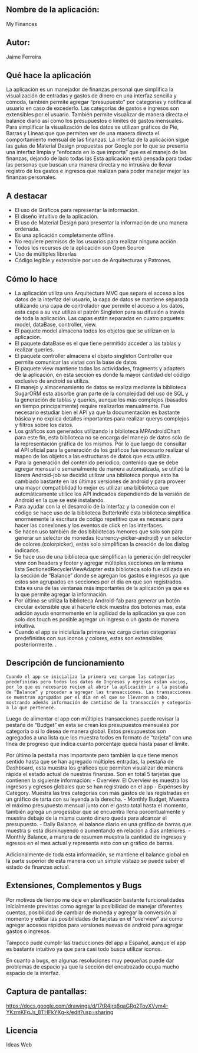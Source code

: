 

## Nombre de la aplicación: 
My Finances

## Autor: 
Jaime Ferreira

## Qué hace la aplicación
La aplicación es un manejador de finanzas personal que simplifica la visualización de entradas y gastos de dinero en una interfaz sencilla y cómoda, también permite agregar “presupuesto” por categorias y notifica al usuario en caso de excederlo. Las categorías de gastos e ingresos son extensibles por el usuario. También permite visualizar de manera directa el balance diario así como los presupuestos o límites de gastos mensuales. 
Para simplificar la visualización de los datos se utilizan gráficos de Pie, Barras y Líneas que que permiten ver de una manera directa el comportamiento mensual de las finanzas. 
La interfaz de la aplicación sigue las guias de Material Design propuestas por Google por lo que se presenta una interfaz limpia y “enfocada en lo que importa” que es el manejo de las finanzas, dejando de lado todas las 
Esta aplicación está pensada para todas las personas que buscan una manera directa y no intrusiva de llevar registro de los gastos e ingresos que realizan para poder manejar mejor las finanzas personales. 

## A destacar
 - El uso de Gráficos para representar la información.
 - El diseño intuitivo de la aplicación.
 - El uso de Material Design para presentar la información de una manera ordenada. 
 - Es una aplicación completamente offline.
 - No requiere permisos de los usuarios para realizar ninguna acción. 
 - Todos los recursos de la aplicación son Open Source
 - Uso de múltiples librerías 
 - Código legible y extensible por uso de Arquitecturas y Patrones.

## Cómo lo hace
 - La aplicación utiliza una Arquitectura MVC que separa el acceso a los datos de la interfaz del usuario, la capa de datos se mantiene separada utilizando una capa de controlador que permite el acceso a los datos, esta capa a su vez utiliza el patrón Singleton para su difusión a través de toda la aplicación. Las capas están separadas en cuatro paquetes: model,  dataBase, controller, view. 
 - El paquete model almacena todos los objetos que se utilizan en la aplicación.
 - El paquete dataBase es el que tiene permitido acceder a las tablas y realizar queries.
 - El paquete controller almacena el objeto singleton Controller que permite comunicar las vistas con la base de datos
 - El paquete view mantiene todas las actividades, fragments y adapters de la aplicación, en esta seccion es donde la mayor cantidad del código exclusivo de android se utiliza. 
 - El manejo y almacenamiento de datos se realiza mediante la biblioteca SugarORM esta absorbe gran parte de la complejidad del uso de SQL  y la generación de tablas y queries, aunque los más complejos (basados en tiempo principalmente) require realizarlos manualmente. Fue necesario estudiar bien el API ya que la documentación es bastante básica y no explica detalles importantes para realizar querys complejos y filtros sobre los datos. 
 - Los gráficos son generados utilizando la biblioteca MPAndroidChart para este fin, esta biblioteca no se encarga del manejo de datos solo de la representación gráfica de los mismos. Por lo que luego de consultar el API oficial para la generación de los gráficos fue necesario realizar el mapeo de los objetos a las estructuras de datos que esta utiliza.
 - Para la generación del contenido periodico, contenido que se debe agregar mensual o semanalmente de manera automatizada, se utilizó la librera Android-job se decidió utilizar una biblioteca porque esto ha cambiado bastante en las últimas versiones de android y para proveer una mayor compatiblidad lo mejor es utilizar una biblioteca que automáticamente utilice los API indicados dependiendo de la versión de Android en la que se esté instalando. 
 - Para ayudar con la el desarrollo de la interfaz y la conexión con el código se hace uso de la biblioteca Butterknife esta biblioteca simplifica enormemente la escritura de código repetitivo que es necesario para hacer las conexiones y los eventos de click en las interfaces. 
 - Se hacen uso también de dos bibliotecas menores que solo son para generar un selector de monedas (currency-picker-android) y un selector de colores (colorpicker), estas solo simplifican la creación de los dialog indicados. 
 - Se hace uso de una biblioteca que simplifican la generación del recycler view con headers y footer y agregar múltiples secciones en la misma lista SectionedRecyclerViewAdapter  esta biblioteca solo fue utilizada en la sección de “Balance” donde se agregan los gastos e ingresos ya que estos son agrupados en secciones por el dia en que son registrados. Esta es una de las ventanas más importantes de la aplicación ya que es la que permite agregar la información.  
 - Por último se utiliza la biblioteca Android-fab para generar un botón circular extensible que al hacerle click muestra dos botones mas, esta adición ayuda enormemente en la agilidad de la aplicación ya que con solo dos touch es posible agregar un ingreso o un gasto de manera intuitiva.
 - Cuando el app se inicializa la primera vez carga ciertas categorías predefinidas con sus iconos y colores, estas son extensibles posteriormente. . 

## Descripción de funcionamiento
	Cuando el app se inicializa la primera vez cargan las categorías predefinidas pero todos los datos de Ingresos y egresos estan vacios, por lo que es necesario recien al abrir la aplicación ir a la pestaña de “Balance” y proceder a agregar las transacciones. Las transacciones se muestran agrupadas por el dia en el que se llevaron a cabo, mostrando además información de cantidad de la transacción y categoría a la que pertenece. 
  
  Luego de alimentar el app con múltiples transacciones puede revisar la pestaña de “Budget” en esta se crean los presupuestos mensuales por categoría o si lo desea de manera global. Estos presupuestos son agregados a una lista que los muestra todos en formato de “tarjeta” con una línea de progreso que indica cuanto porcentaje queda hasta pasar el limite.
  
  Por último la pestaña mas importante pero también la que tiene menos sentido hasta que se han agregado múltiples entradas, la pestaña de Dashboard, esta muestra los gráficos que permiten visualizar de manera rápida el estado actual de nuestras finanzas. Son en total 5 tarjetas que contienen la siguiente información:
    - Overview. El Overview es muestra los ingresos y egresos globales que se han registrado en el app
    - Expenses by Category. Muestra las tres categorías con más gastos de las registradas en un gráfico de tarta con su leyenda a la derecha.
    - Monthly Budget, Muestra el máximo presupuesto mensual junto con el gasto total hasta el momento, también agrega un progessbar que se encuentra llena porcentualmente y muestra debajo de la misma cuanto dinero queda para alcanzar el presupuesto.
    - Daily Balance, el balance diario en una gráfico de barras que muestra si está disminuyendo o aumentando en relacion a dias anteriores. 
    - Monthly Balance, a manera de resumen muestra la cantidad de ingresos y egresos en el mes actual y representa esto con un gráfico de barras. 

Adicionalmente de toda esta información, se mantiene el balance global en la parte superior de esta manera con un simple vistazo se puede saber el estado de finanzas actual. 

## Extensiones, Complementos y Bugs

Por motivos de tiempo me deje en planificación bastante funcionalidades inicialmente previstas como agregar la posibilidad de manejar diferentes cuentas, posibilidad de cambiar de moneda y agregar la conversión al momento y editar las posibilidades de tarjetas en el “overview” así como agregar accesos rápidos para versiones nuevas de android para agregar gastos o ingresos. 

Tampoco pude cumplir las traducciones del app a Español, aunque el app es bastante intuitivo ya que para casi todo busca utilizar iconos. 

En cuanto a bugs, en algunas resoluciones muy pequeñas puede dar problemas de espacio ya que la sección del encabezado ocupa mucho espacio de la interfaz.


## Captura de pantallas:

https://docs.google.com/drawings/d/17tR4jrq8gaGRg2ToyXVym4-YKzmKFqJs_8THFkYXg-k/edit?usp=sharing

## Licencia
Ideas Web

